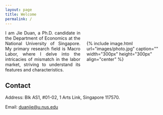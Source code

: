 ```yaml
---
layout: page
title: Welcome
permalink: /
---
```


<style>
  .container {
    display: flex;
    align-items: center;
  }
  .text {
    flex: 1;
    text-align: justify;
    margin-right: 10px;
  }
  .image {
    flex: 1;
    margin-left: 10px;
  }
</style>

<div class="container">
  <div class="text">
    I am Jie Duan, a Ph.D. candidate in the Department of Economics at the National University of Singapore. My primary research field is Macro Labor, where I delve into the intricacies of mismatch in the labor market, striving to understand its features and characteristics.
  </div>
  <div class="image">
    {% include image.html url="images/photo.jpg" caption="" width="300px" height="300px" align="center" %}
  </div>
</div>


## Contact
Address: Blk AS1, #01-02, 1 Arts Link, Singapore 117570.  

Email: duanjie@u.nus.edu

